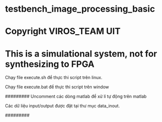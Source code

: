 # testbench_image_processing_basic
# Copyright VIROS_TEAM UIT
# This is a simulational system, not for synthesizing to FPGA

Chạy file execute.sh để thực thi script trên linux.

Chạy file execute.bat để thực thi script trên window

#########
Uncomment các dòng matlab để xử lí tự động trên matlab

Các dữ liệu input/output được đặt tại thư mục data_inout.

#########

